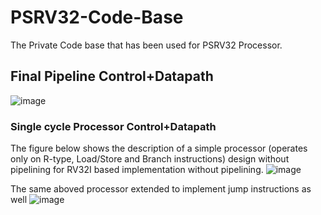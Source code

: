 # PSRV32-Code-Base
The Private Code base that has been used for PSRV32 Processor.


## Final Pipeline Control+Datapath
![image](https://user-images.githubusercontent.com/64090461/127973794-6788ecbb-c25b-4304-9fd5-c17138abe390.png)

### Single cycle Processor Control+Datapath
The figure below shows the description of a simple processor (operates only on R-type, Load/Store and Branch instructions) design without pipelining for RV32I based implementation without pipelining.
![image](https://user-images.githubusercontent.com/64090461/128110276-a844d89f-4e30-40e9-911f-cb2f222c8954.png)

The same aboved processor extended to implement jump instructions as well
![image](https://user-images.githubusercontent.com/64090461/128113806-cc7db23b-0b7f-466d-95c0-0c3280e972bb.png)

